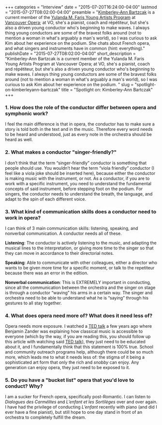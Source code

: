 +++
categories = "Interview"
date = "2015-07-20T16:24:00-04:00"
lastmod = "2015-07-27T08:02:00-04:00"
preamble = "[Kimberley-Ann Bartzcak]() is a current member of the [Yulanda M. Faris Young Artists Program](http://www.vancouveropera.ca/about/artists/young_artists_program) at [Vancouver Opera](/scene/companies/vancouver-opera/); at VO, she's a pianist, coach and répétiteur, but she's also a driven young conductor who's beginning to make waves. I always thing young conductors are some of the bravest folks around (not to mention a woman in what's arguably a man's world), so I was curious to ask Kim about her experience on the podium. She chats about French opera, and what singers and instruments have in common (hint: everything)."
publishDate = "2015-07-27T08:02:00-04:00"
short_description = "Kimberley-Ann Bartzcak is a current member of the Yulanda M. Faris Young Artists Program at Vancouver Opera; at VO, she's a pianist, coach and répétiteur, but she's also a driven young conductor who's beginning to make waves. I always thing young conductors are some of the bravest folks around (not to mention a woman in what's arguably a man's world), so I was curious to ask Kim about her experience on the podium. "
slug = "spotlight-on-kimberleyann-bartczak"
title = "Spotlight on: Kimberley-Ann Bartczak"
+++

### 1. How does the role of the conductor differ between opera and symphonic work?

I feel the main difference is that in opera, the conductor has to make sure a story is told both in the text and in the music. Therefore every word needs to be heard and understood, just as every note in the orchestra should be heard as well. 

### 2. What makes a conductor "singer-friendly?"

I don’t think that the term “singer-friendly” conductor is something that people should use.  You wouldn’t hear the term “viola friendly” conductor (I feel like a viola joke should be inserted here), because either the conductor is making music with the instrument, or not. As a conductor, if you are to work with a specific instrument, you need to understand the fundamental concepts of said instrument, before stepping foot on the podium. For singers, the conductor needs to understand the breath, the language, and adapt to the spin of each different voice.

### 3. What kind of communication skills does a conductor need to work in opera?

I can think of 3 main communication skills: listening, speaking, and nonverbal communication. A conductor needs all of these.  

**Listening**: The conductor is actively listening to the music, and adapting the musical lines to the interpretation, or giving more time to the singer so that they can move in accordance to their directorial notes. 

**Speaking**: Able to communicate with other colleagues, either a director who wants to be given more time for a specific moment, or talk to the repetiteur because there was an error in the edition.

**Nonverbal communication**: This is EXTREMELY important in conducting, since all the communication between the orchestra and the singer on stage is through a conductor “waving” his arms in a certain way. The singer and orchestra need to be able to understand what he is “saying” through his gestures to all stay together.

### 4. What does opera need more of? What does it need less of?

Opera needs more exposure. I watched a [TED talk](http://www.ted.com/talks/benjamin_zander_on_music_and_passion?language=en) a few years ago where Benjamin Zander was explaining how classical music is accessible to everyone (which by the way, if you are reading this, you should follow up this article with watching said [TED talk](http://www.ted.com/talks/benjamin_zander_on_music_and_passion?language=en)), they just need to be educated about it, and I fundamentally think that this statement is 100% true. School and community outreach programs help, although there could be so much more, which leads me to what it needs less of: the stigma of it being a sophisticated art form that only the rich and *snobby* can enjoy. Any generation can enjoy opera, they just need to be exposed to it. 

### 5. Do you have a "bucket list" opera that you'd love to conduct? Why?

I am a sucker for French opera, specifically post-Romantic. I can listen to *Dialogues des Carmélites* and *L’enfant et les Sortilèges* over and over again.  I have had the privilege of conducting *L’enfant* recently with piano (and did I ever have a fine pianist), but still hope to one day stand in front of an orchestra to completely fulfill the dream. 

